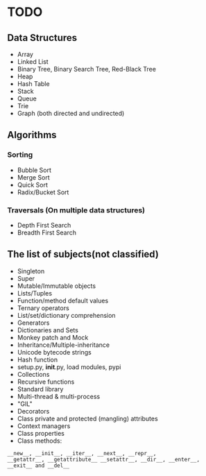 # TODO

## Data Structures

* Array
* Linked List
* Binary Tree, Binary Search Tree, Red-Black Tree
* Heap
* Hash Table
* Stack
* Queue
* Trie
* Graph (both directed and undirected)

## Algorithms

### Sorting

* Bubble Sort
* Merge Sort
* Quick Sort
* Radix/Bucket Sort

### Traversals (On multiple data structures)

* Depth First Search
* Breadth First Search

## The list of subjects(not classified)

* Singleton
* Super
* Mutable/Immutable objects
* Lists/Tuples
* Function/method default values
* Ternary operators
* List/set/dictionary comprehension
* Generators
* Dictionaries and Sets
* Monkey patch and Mock
* Inheritance/Multiple-inheritance
* Unicode bytecode strings
* Hash function
* setup.py, __init__.py, load modules, pypi
* Collections
* Recursive functions
* Standard library
* Multi-thread & multi-process
* "GIL"
* Decorators
* Class private and protected (mangling) attributes
* Context managers
* Class properties
* Class methods: 
```
__new__, __init__, __iter__, __next__, __repr__,
__getattr__, __getattribute__ __setattr__, __dir__, __enter__, __exit__ and __del__
```